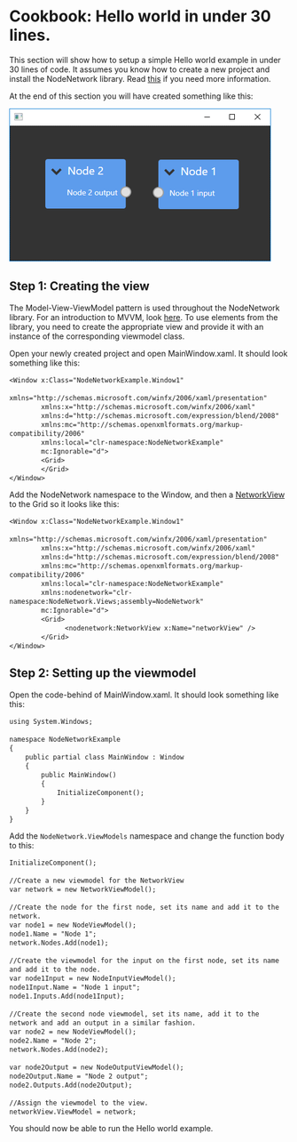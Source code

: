 # Cookbook: Hello world in under 30 lines.

This section will show how to setup a simple Hello world example in under 30 lines of code.
It assumes you know how to create a new project and install the NodeNetwork library. Read [this](./new_project) if you need more information.

At the end of this section you will have created something like this:

![](img/hello_world/result.png)

## Step 1: Creating the view

The Model-View-ViewModel pattern is used throughout the NodeNetwork library. For an introduction to MVVM, look [here](https://www.codeproject.com/Articles/100175/Model-View-ViewModel-MVVM-Explained). To use elements from the library, you need to create the appropriate view and provide it with an instance of the corresponding viewmodel class.

Open your newly created project and open MainWindow.xaml. It should look something like this:

```XAML
<Window x:Class="NodeNetworkExample.Window1"
        xmlns="http://schemas.microsoft.com/winfx/2006/xaml/presentation"
        xmlns:x="http://schemas.microsoft.com/winfx/2006/xaml"
        xmlns:d="http://schemas.microsoft.com/expression/blend/2008"
        xmlns:mc="http://schemas.openxmlformats.org/markup-compatibility/2006"
        xmlns:local="clr-namespace:NodeNetworkExample"
        mc:Ignorable="d">
        <Grid>
        </Grid>
</Window>
```

Add the NodeNetwork namespace to the Window, and then a [NetworkView](https://wouterdek.github.io/NodeNetwork/api/api/NodeNetwork.Views.NetworkView.html) to the Grid so it looks like this:

```XAML
<Window x:Class="NodeNetworkExample.Window1"
        xmlns="http://schemas.microsoft.com/winfx/2006/xaml/presentation"
        xmlns:x="http://schemas.microsoft.com/winfx/2006/xaml"
        xmlns:d="http://schemas.microsoft.com/expression/blend/2008"
        xmlns:mc="http://schemas.openxmlformats.org/markup-compatibility/2006"
        xmlns:local="clr-namespace:NodeNetworkExample"
        xmlns:nodenetwork="clr-namespace:NodeNetwork.Views;assembly=NodeNetwork"
        mc:Ignorable="d">
        <Grid>
              <nodenetwork:NetworkView x:Name="networkView" />
        </Grid>
</Window>
```

## Step 2: Setting up the viewmodel

Open the code-behind of MainWindow.xaml. It should look something like this:

```Csharp
using System.Windows;

namespace NodeNetworkExample
{
    public partial class MainWindow : Window
    {
        public MainWindow()
        {
            InitializeComponent();
        }
    }
}
```

Add the `NodeNetwork.ViewModels` namespace and change the function body to this:


```Csharp
InitializeComponent();

//Create a new viewmodel for the NetworkView
var network = new NetworkViewModel();

//Create the node for the first node, set its name and add it to the network.
var node1 = new NodeViewModel();
node1.Name = "Node 1";
network.Nodes.Add(node1);

//Create the viewmodel for the input on the first node, set its name and add it to the node.
var node1Input = new NodeInputViewModel();
node1Input.Name = "Node 1 input";
node1.Inputs.Add(node1Input);

//Create the second node viewmodel, set its name, add it to the network and add an output in a similar fashion.
var node2 = new NodeViewModel();
node2.Name = "Node 2";
network.Nodes.Add(node2);

var node2Output = new NodeOutputViewModel();
node2Output.Name = "Node 2 output";
node2.Outputs.Add(node2Output);

//Assign the viewmodel to the view.
networkView.ViewModel = network;
```

You should now be able to run the Hello world example.
